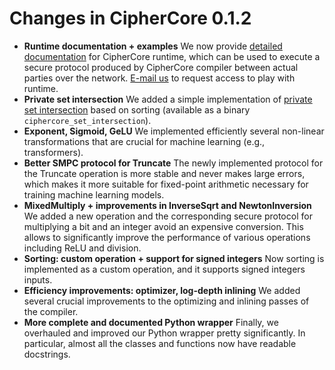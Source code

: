 # Changes in CipherCore 0.1.2

* **Runtime documentation + examples** We now provide [detailed documentation](https://github.com/ciphermodelabs/ciphercore/blob/main/reference/runtime.md) for CipherCore runtime, which can be used to execute a secure protocol produced by CipherCore compiler between actual parties over the network. [E-mail us](mailto:ciphercore@ciphermode.tech) to request access to play with runtime.
* **Private set intersection** We added a simple implementation of [private set intersection](https://en.wikipedia.org/wiki/Private_set_intersection) based on sorting (available as a binary `ciphercore_set_intersection`).
* **Exponent, Sigmoid, GeLU** We implemented efficiently several non-linear transformations that are crucial for machine learning (e.g., transformers).
* **Better SMPC protocol for Truncate** The newly implemented protocol for the Truncate operation is more stable and never makes large errors, which makes it more suitable for fixed-point arithmetic necessary for training machine learning models.
* **MixedMultiply + improvements in InverseSqrt and NewtonInversion** We added a new operation and the corresponding secure protocol for multiplying a bit and an integer avoid an expensive conversion. This allows to significantly improve the performance of various operations including ReLU and division.
* **Sorting: custom operation + support for signed integers** Now sorting is implemented as a custom operation, and it supports signed integers inputs.
* **Efficiency improvements: optimizer, log-depth inlining** We added several crucial improvements to the optimizing and inlining passes of the compiler.
* **More complete and documented Python wrapper** Finally, we overhauled and improved our Python wrapper pretty significantly. In particular, almost all the classes and functions now have readable docstrings.